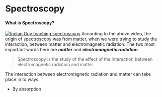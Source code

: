 # Spectroscopy

#### What is Spectroscopy?
[![Indian Guy teaching spectroscopy](https://i3.ytimg.com/vi/kbHuqlWQlJA/maxresdefault.jpg)](https://youtu.be/kbHuqlWQlJA)
According to the above video, the origin of spectroscopy was from matter, when we were trying to study the interaction,
between matter and electromagnetic radiation. The two most important words here are **_matter_** and **_electromagnetic radiation_**.
> Spectroscopy is the study of the effect of the interaction between electromagnetic radiation and matter

The interaction between electromagnetic radiation and matter can take place in to ways.
* By absorption
